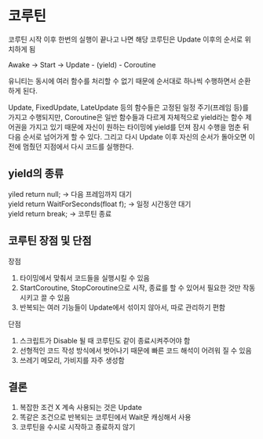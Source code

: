 # 코루틴

코루틴 시작 이후 한번의 실행이 끝나고 나면 해당 코루틴은 Update 이후의 순서로 위치하게 됨

Awake -> Start -> Update - (yield) - Coroutine

유니티는 동시에 여러 함수를 처리할 수 없기 때문에 순서대로 하나씩 수행하면서 순환하게 된다.

Update, FixedUpdate, LateUpdate 등의 함수들은 고정된 일정 주기(프레임 등)를 가지고 수행되지만, Coroutine은 일반 함수들과 다르게 자체적으로 yield라는 함수 제어권을 가지고 있기 때문에 자신이 원하는 타이밍에 yield를 던져 잠시 수행을 멈춘 뒤 다음 순서로 넘어가게 할 수 있다. 그리고 다시 Update 이후 자신의 순서가 돌아오면 이전에 멈췄던 지점에서 다시 코드를 실행한다.

## yield의 종류  
yiled return null; -> 다음 프레임까지 대기  
yield return WaitForSeconds(float f); -> 일정 시간동안 대기  
yield return break; -> 코루틴 종료

## 코루틴 장점 및 단점

장점
1. 타이밍에서 맞춰서 코드들을 실행시킬 수 있음
2. StartCoroutine, StopCoroutine으로 시작, 종료를 할 수 있어서 필요한 것만 작동시키고 끌 수 있음
3. 반복되는 여러 기능들이 Update에서 섞이지 않아서, 따로 관리하기 편함

단점
1. 스크립트가 Disable 될 때 코루틴도 같이 종료시켜주어야 함
2. 선형적인 코드 작성 방식에서 벗어나기 때문에 빠른 코드 해석이 어려워 질 수 있음
3. 쓰레기 메모리, 가비지를 자주 생성함

## 결론

1. 복잡한 조건 X 계속 사용되는 것은 Update
2. 똑같은 조건으로 반복되는 코루틴에서 Wait문 캐싱해서 사용
3. 코루틴을 수시로 시작하고 죵료하지 않기
